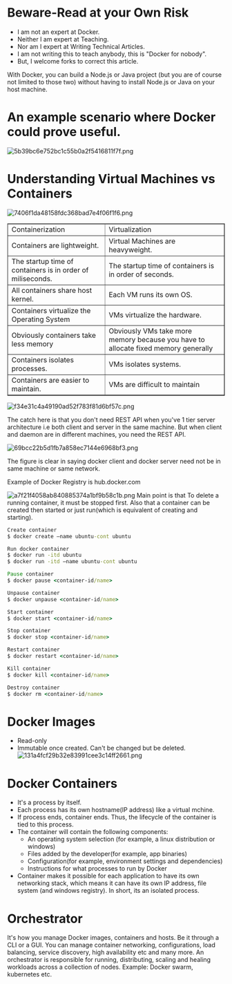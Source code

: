 # Beware-Read at your Own Risk
- I am not an expert at Docker.
- Neither I am expert at Teaching.
- Nor am I expert at Writing Technical Articles.
- I am not writing this to teach anybody, this is "Docker for nobody".
- But, I welcome forks to correct this article.

With Docker, you can build a Node.js or Java project (but you are of course not limited to those two) without having to install Node.js or Java on your host machine. 
# An example scenario where Docker could prove useful.
![5b39bc6e752bc1c55b0a2f5416811f7f.png](../_resources/5b39bc6e752bc1c55b0a2f5416811f7f.png)

# Understanding Virtual Machines vs Containers
![7406f1da48158fdc368bad7e4f06f1f6.png](../_resources/7406f1da48158fdc368bad7e4f06f1f6.png)

 <table border="1px solid">
    <tr>
      <td>Containerization</td>
      <td>Virtualization</td>
    </tr>
    <tr>
      <td>Containers are lightweight.</td>
      <td>Virtual Machines are heavyweight.</td>
    </tr>
    <tr>
      <td>The startup time of containers is in order of miliseconds.</td>
      <td>The startup time of containers is in order of seconds.</td>
    </tr>
    <tr>
      <td>All containers share host kernel.</td>
      <td>Each VM runs its own OS.</td>
    </tr>
    <tr>
      <td>Containers virtualize the Operating System</td>
      <td>VMs virtualize the hardware.</td>
    </tr>
    <tr>
      <td>Obviously containers take less memory</td>
      <td>Obviously VMs take more memory because you have to allocate fixed memory generally</td>
    </tr>
    <tr>
      <td>Containers isolates processes.</td>
      <td>VMs isolates systems.</td>
    </tr>
    <tr>
      <td>Containers are easier to maintain.</td>
      <td>VMs are difficult to maintain</td>
    </tr>
  </table>


![f34e31c4a49190ad52f783f81d6bf57c.png](../_resources/f34e31c4a49190ad52f783f81d6bf57c.png)

The catch here is that you don't need REST API when you've 1 tier server architecture i.e both client and server in the same machine. But when client and daemon are in different machines, you need the REST API.

![69bcc22b5d1fb7a858ec7144e6968bf3.png](../_resources/69bcc22b5d1fb7a858ec7144e6968bf3.png)

The figure is clear in saying docker client and docker server need not be in same machine or same network.

Example of Docker Registry is hub.docker.com

![a7f21f4058ab840885374a1bf9b58c1b.png](../_resources/a7f21f4058ab840885374a1bf9b58c1b.png)
Main point is that To delete a running container, it must be stopped first. Also that a container can be created then started or just run(which is equivalent of creating and starting).

```cmd
Create container
$ docker create –name ubuntu-cont ubuntu

Run docker container
$ docker run -itd ubuntu
$ docker run -itd –name ubuntu-cont ubuntu

Pause container
$ docker pause <container-id/name>

Unpause container
$ docker unpause <container-id/name>

Start container
$ docker start <container-id/name>

Stop container
$ docker stop <container-id/name>

Restart container
$ docker restart <container-id/name>

Kill container
$ docker kill <container-id/name>

Destroy container
$ docker rm <container-id/name>
```
# Docker Images
- Read-only
- Immutable once created. Can't be changed but be deleted.
![131a4fcf29b32e83991cee3c14ff2661.png](../_resources/131a4fcf29b32e83991cee3c14ff2661.png)

# Docker Containers
- It's a process by itself.
- Each process has its own hostname(IP address) like a virtual mchine.
- If process ends, container ends. Thus, the lifecycle of the container is tied to this process.
- The container will contain the following components:
	- An operating system selection (for example, a linux distribution or windows)
	- Files added by the developer(for example, app binaries)
	- Configuration(for example, environment settings and dependencies)
	- Instructions for what processes to run by Docker
- Container makes it possible for each application to have its own networking stack, which means it can have its own IP address, file system (and windows registry). In short, its an isolated process.

# Orchestrator
It's how you manage Docker images, containers and hosts. Be it through a CLI or a GUI. You can manage container networking, configurations, load balancing, service discovery, high availability etc and many more.
An orchestrator is responsible for running, distributing, scaling and healing workloads across a collection of nodes.
Example: Docker swarm, kubernetes etc.
